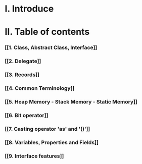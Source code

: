# I. Introduce
# II. Table of contents

### [[1. Class, Abstract Class, Interface]]

### [[2. Delegate]]

### [[3. Records]]



### [[4. Common Terminology]]

### [[5. Heap Memory - Stack Memory - Static Memory]]

### [[6. Bit operator]]

### [[7. Casting operator 'as' and '()']]

### [[8. Variables, Properties and Fields]]

### [[9. Interface features]]